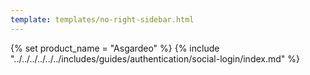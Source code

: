 ```yaml
---
template: templates/no-right-sidebar.html
---
```


{% set product_name = "Asgardeo" %}
{% include "../../../../../../includes/guides/authentication/social-login/index.md" %}
